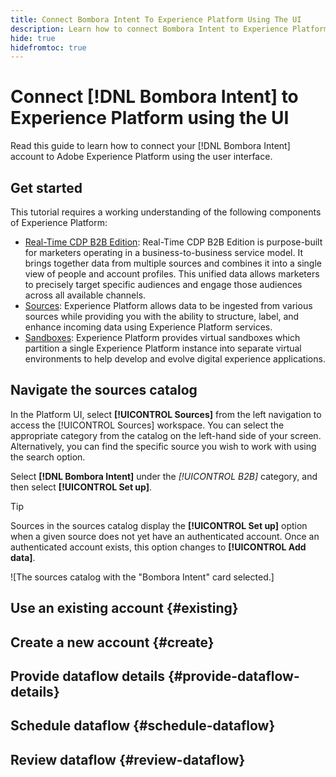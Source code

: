 ```yaml
---
title: Connect Bombora Intent To Experience Platform Using The UI
description: Learn how to connect Bombora Intent to Experience Platform
hide: true
hidefromtoc: true
---
```

# Connect [!DNL Bombora Intent] to Experience Platform using the UI

Read this guide to learn how to connect your [!DNL Bombora Intent] account to Adobe Experience Platform using the user interface.

## Get started

This tutorial requires a working understanding of the following components of Experience Platform:

* [Real-Time CDP B2B Edition](../../../../../rtcdp/b2b-overview.md): Real-Time CDP B2B Edition is purpose-built for marketers operating in a business-to-business service model. It brings together data from multiple sources and combines it into a single view of people and account profiles. This unified data allows marketers to precisely target specific audiences and engage those audiences across all available channels. 
* [Sources](../../../../home.md): Experience Platform allows data to be ingested from various sources while providing you with the ability to structure, label, and enhance incoming data using Experience Platform services.
* [Sandboxes](../../../../../sandboxes/home.md): Experience Platform provides virtual sandboxes which partition a single Experience Platform instance into separate virtual environments to help develop and evolve digital experience applications.

## Navigate the sources catalog

In the Platform UI, select **[!UICONTROL Sources]** from the left navigation to access the [!UICONTROL Sources] workspace. You can select the appropriate category from the catalog on the left-hand side of your screen. Alternatively, you can find the specific source you wish to work with using the search option.

Select **[!DNL Bombora Intent]** under the *[!UICONTROL B2B]* category, and then select **[!UICONTROL Set up]**.

>[!TIP]
>
>Sources in the sources catalog display the **[!UICONTROL Set up]** option when a given source does not yet have an authenticated account. Once an authenticated account exists, this option changes to **[!UICONTROL Add data]**.

![The sources catalog with the "Bombora Intent" card selected.]

## Use an existing account {#existing}

## Create a new account {#create}

## Provide dataflow details {#provide-dataflow-details}

## Schedule dataflow {#schedule-dataflow}

## Review dataflow {#review-dataflow}